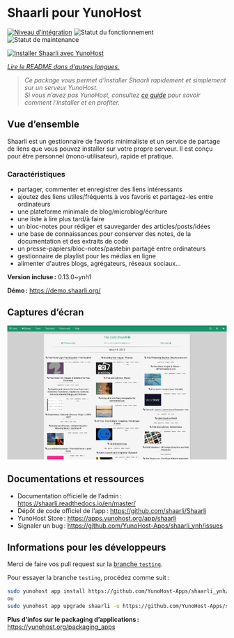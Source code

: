<!--
Nota bene : ce README est automatiquement généré par <https://github.com/YunoHost/apps/tree/master/tools/readme_generator>
Il NE doit PAS être modifié à la main.
-->

# Shaarli pour YunoHost

[![Niveau d’intégration](https://dash.yunohost.org/integration/shaarli.svg)](https://ci-apps.yunohost.org/ci/apps/shaarli/) ![Statut du fonctionnement](https://ci-apps.yunohost.org/ci/badges/shaarli.status.svg) ![Statut de maintenance](https://ci-apps.yunohost.org/ci/badges/shaarli.maintain.svg)

[![Installer Shaarli avec YunoHost](https://install-app.yunohost.org/install-with-yunohost.svg)](https://install-app.yunohost.org/?app=shaarli)

*[Lire le README dans d'autres langues.](./ALL_README.md)*

> *Ce package vous permet d’installer Shaarli rapidement et simplement sur un serveur YunoHost.*  
> *Si vous n’avez pas YunoHost, consultez [ce guide](https://yunohost.org/install) pour savoir comment l’installer et en profiter.*

## Vue d’ensemble

Shaarli est un gestionnaire de favoris minimaliste et un service de partage de liens que vous pouvez installer sur votre propre serveur. Il est conçu pour être personnel (mono-utilisateur), rapide et pratique.

### Caractéristiques

- partager, commenter et enregistrer des liens intéressants
- ajoutez des liens utiles/fréquents à vos favoris et partagez-les entre ordinateurs
- une plateforme minimale de blog/microblog/écriture
- une liste à lire plus tard/à faire
- un bloc-notes pour rédiger et sauvegarder des articles/posts/idées
- une base de connaissances pour conserver des notes, de la documentation et des extraits de code
- un presse-papiers/bloc-notes/pastebin partagé entre ordinateurs
- gestionnaire de playlist pour les médias en ligne
- alimenter d'autres blogs, agrégateurs, réseaux sociaux...


**Version incluse :** 0.13.0~ynh1

**Démo :** <https://demo.shaarli.org/>

## Captures d’écran

![Capture d’écran de Shaarli](./doc/screenshots/27wYsbC.png)

## Documentations et ressources

- Documentation officielle de l’admin : <https://shaarli.readthedocs.io/en/master/>
- Dépôt de code officiel de l’app : <https://github.com/shaarli/Shaarli>
- YunoHost Store : <https://apps.yunohost.org/app/shaarli>
- Signaler un bug : <https://github.com/YunoHost-Apps/shaarli_ynh/issues>

## Informations pour les développeurs

Merci de faire vos pull request sur la [branche `testing`](https://github.com/YunoHost-Apps/shaarli_ynh/tree/testing).

Pour essayer la branche `testing`, procédez comme suit :

```bash
sudo yunohost app install https://github.com/YunoHost-Apps/shaarli_ynh/tree/testing --debug
ou
sudo yunohost app upgrade shaarli -u https://github.com/YunoHost-Apps/shaarli_ynh/tree/testing --debug
```

**Plus d’infos sur le packaging d’applications :** <https://yunohost.org/packaging_apps>

